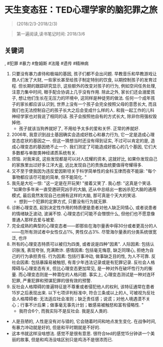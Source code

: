 # 天生变态狂：TED心理学家的脑犯罪之旅

> (2018/2/3-2018/2/3)

> 第一遍阅读,读书笔记时间: 2018/3/6

## 关键词

, #犯罪 #暴力 #詹姆斯 #法隆 #遗传 #精神病

1. 只要没有暴力虐待和极端的基因, 孩子们都不会出问题. 早教音乐和早教游戏让商人们发了大财, 一些家长甚至给孩子制定特别的饮食, 以期控制孩子的发育过程. 但长期的跟踪研究显示, 这些额外的改变对孩子的行为, 例如空间任务处理, 注意力集中时间, 眼手配合协调上几乎没有作用. 除此之外, 家长们还会溺爱孩子, 想让他们生长在无压力的环境中, 这同样是种徒劳的做法. 任何一个成年孩子的家长都应该认识到, 世界上没有一个孩子会完全按照父母的意愿长大, 而且我们也无法控制自己的孩子长大之后会变成什么样的人. 和我一起工作的儿科神经学家也对我说了相同的话. 孩子会按照他自有的方式长大, 除非你用强权毁掉他.
    * 孩子就该当狗养就好了, 不用给予太多的爱和关怀. 正常的养就好.
2. 2006年, 我意识到战士基因确实会造成好胜心和暴力行为, 它一定是造成心理变态症状的基因之一. 但这一猜想当时还没有得到证实, 不过可以肯定的是, 造成心理变态的基因绝不止一个. 我们测定了可能造成好胜心的几个基因, 它们大多数都与单胺类神经递质系统有关.
3. 烦恼. 对我来说, 这些发现都是可以对人炫耀的资本, 这就好比, 如果你发现自己的家族里出过好多江洋大盗, 远比发现自己的贵族血统要值得夸耀得多.
5. 又不至于使我因为违反爱因斯坦关于科学简单性的金科玉律而夜不能寐: "每个事物都应该尽可能的简单, 但不能简化. "
6. 我先是大吃一惊: "这一定是在开玩笑! "接着又笑了. 我心想: "这真是个笑话. "如果你多年来一直受邀研究凶手的大脑, 还从中总结出一套凶杀犯大脑的通用模式, 最后竟然发现自己也拥有这样的大脑, 那可真是个天大的笑话.
    * 想到一个犯罪的定罪方式, 只要没有行为就无罪.
8. 诊断心理变态, 起到决定性作用的特质便是患者对他人缺乏同情心, 或者说患者的情绪缺乏波动, 波澜不惊. 心理变态们可能不会憎恨什么, 但他们也不愿意像普通人那样去爱与被爱.
9. 完全成熟的典型的心理变态者——即那些在海尔量表中得30分或者更高分的人——在所有测试者中女性仅占1%, 男性仅占3%. 尽管海尔量表的分类系统很宽泛, 也许
10. 所有的心理变态特质可以被归为四类, 或者说是四种"因素". 人际因素: 包括认识肤浅, 表现夸张, 充满欺诈. 感情因素: 包括毫无悔意, 缺乏同理心, 拒绝为自己的行为承担责任. 行为因素: 包括行事冲动, 做事缺乏目的性, 为人不可靠. 反社会因素: 包括暴躁易被触怒, 有青少年违法记录或是有犯罪记录. 反社会人格障碍与心理变态有关, 但比心理变态更加常见, 是一种对外在破坏性行为的衡量. 而心理变态则是一种潜在的人格问题. 事实上, 心理变态测试是一种对连环犯罪, 严重犯罪和预谋犯罪的很有效的预警.
11. 反社会人格障碍的普遍特征是不尊重或者侵犯他人的权利, 该特征通常在患者15岁之后表现出来. 以下七项评判标准中, 符合三条或以上的人, 可被视为反社会人格障碍者: 无法适应社会准则；缺乏责任感；说谎；对他人境遇漠不关心；行事不计后果；做事毫无事先计划；敏感易被触怒和富有侵略性. "
    * 我符合6个, 而我实际不是反社会. 我是反人类的.

* 人是丑陋的, 人性是没有对与错的, 它会随着时间和地点发生变化. 在战争时间, 有暴力冲动就是好的, 但是和平时期就是不好的.
* 这本书就这样没啥想法. 感觉不是很有意思. 很符合ted的感觉15分钟讲一个美丽的故事, 但是和鸡汤没啥区别只是鸡汤不是很浓而已.
